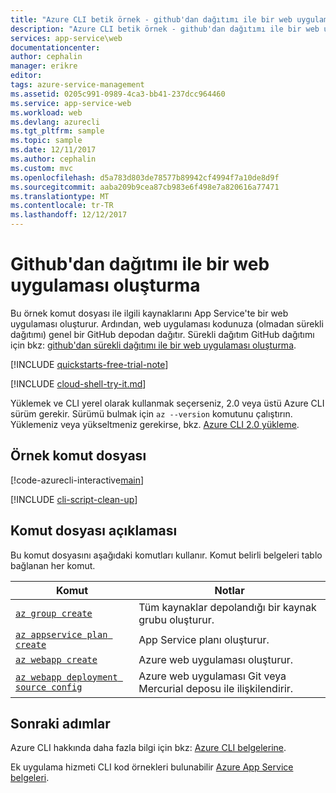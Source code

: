 ```yaml
---
title: "Azure CLI betik örnek - github'dan dağıtımı ile bir web uygulaması oluşturma | Microsoft Docs"
description: "Azure CLI betik örnek - github'dan dağıtımı ile bir web uygulaması oluşturma"
services: app-service\web
documentationcenter: 
author: cephalin
manager: erikre
editor: 
tags: azure-service-management
ms.assetid: 0205c991-0989-4ca3-bb41-237dcc964460
ms.service: app-service-web
ms.workload: web
ms.devlang: azurecli
ms.tgt_pltfrm: sample
ms.topic: sample
ms.date: 12/11/2017
ms.author: cephalin
ms.custom: mvc
ms.openlocfilehash: d5a783d803de78577b89942cf4994f7a10de8d9f
ms.sourcegitcommit: aaba209b9cea87cb983e6f498e7a820616a77471
ms.translationtype: MT
ms.contentlocale: tr-TR
ms.lasthandoff: 12/12/2017
---
```

# <a name="create-a-web-app-with-deployment-from-github"></a>Github'dan dağıtımı ile bir web uygulaması oluşturma

Bu örnek komut dosyası ile ilgili kaynaklarını App Service'te bir web uygulaması oluşturur. Ardından, web uygulaması kodunuza (olmadan sürekli dağıtımı) genel bir GitHub depodan dağıtır. Sürekli dağıtım GitHub dağıtımı için bkz: [github'dan sürekli dağıtımı ile bir web uygulaması oluşturma](app-service-cli-continuous-deployment-github.md).

[!INCLUDE [quickstarts-free-trial-note](../../../includes/quickstarts-free-trial-note.md)]

[!INCLUDE [cloud-shell-try-it.md](../../../includes/cloud-shell-try-it.md)]

Yüklemek ve CLI yerel olarak kullanmak seçerseniz, 2.0 veya üstü Azure CLI sürüm gerekir. Sürümü bulmak için `az --version` komutunu çalıştırın. Yüklemeniz veya yükseltmeniz gerekirse, bkz. [Azure CLI 2.0 yükleme]( /cli/azure/install-azure-cli).

## <a name="sample-script"></a>Örnek komut dosyası

[!code-azurecli-interactive[main](../../../cli_scripts/app-service/deploy-github/deploy-github.sh?highlight=3 "Create a web app with deployment from GitHub")]

[!INCLUDE [cli-script-clean-up](../../../includes/cli-script-clean-up.md)]

## <a name="script-explanation"></a>Komut dosyası açıklaması 

Bu komut dosyasını aşağıdaki komutları kullanır. Komut belirli belgeleri tablo bağlanan her komut.

| Komut | Notlar |
|---|---|
| [`az group create`](/cli/azure/group?view=azure-cli-latest#az_group_create) | Tüm kaynaklar depolandığı bir kaynak grubu oluşturur. |
| [`az appservice plan create`](/cli/azure/appservice/plan?view=azure-cli-latest#az_appservice_plan_create) | App Service planı oluşturur. |
| [`az webapp create`](/cli/azure/webapp?view=azure-cli-latest#az_webapp_create) | Azure web uygulaması oluşturur. |
| [`az webapp deployment source config`](/cli/azure/webapp/deployment/source?view=azure-cli-latest#az_webapp_deployment_source_config) | Azure web uygulaması Git veya Mercurial deposu ile ilişkilendirir. |

## <a name="next-steps"></a>Sonraki adımlar

Azure CLI hakkında daha fazla bilgi için bkz: [Azure CLI belgelerine](https://docs.microsoft.com/cli/azure/overview).

Ek uygulama hizmeti CLI kod örnekleri bulunabilir [Azure App Service belgeleri](../app-service-cli-samples.md).
